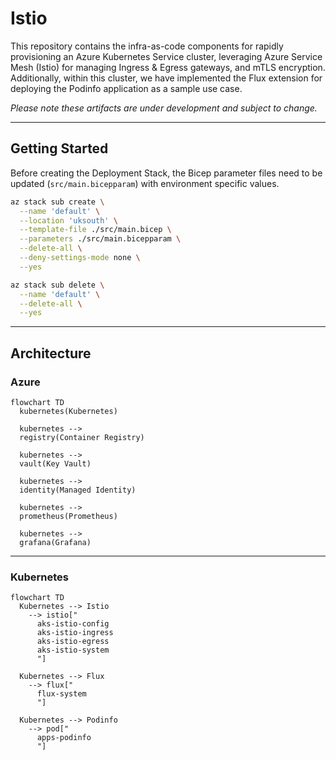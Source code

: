 # Istio

This repository contains the infra-as-code components for rapidly provisioning an Azure Kubernetes Service cluster, leveraging Azure Service Mesh (Istio) for managing Ingress & Egress gateways, and mTLS encryption. Additionally, within this cluster, we have implemented the Flux extension for deploying the Podinfo application as a sample use case.

_Please note these artifacts are under development and subject to change._

---

## Getting Started

Before creating the Deployment Stack, the Bicep parameter files need to be updated (`src/main.bicepparam`) with environment specific values.

```bash
az stack sub create \
  --name 'default' \
  --location 'uksouth' \
  --template-file ./src/main.bicep \
  --parameters ./src/main.bicepparam \
  --delete-all \
  --deny-settings-mode none \
  --yes
```

```bash
az stack sub delete \
  --name 'default' \
  --delete-all \
  --yes
```
---

## Architecture

### Azure

```mermaid
flowchart TD
  kubernetes(Kubernetes)

  kubernetes -->
  registry(Container Registry)

  kubernetes -->
  vault(Key Vault)

  kubernetes -->
  identity(Managed Identity)

  kubernetes -->
  prometheus(Prometheus)

  kubernetes -->
  grafana(Grafana)
```

---

### Kubernetes

```mermaid
flowchart TD
  Kubernetes --> Istio
    --> istio["
      aks-istio-config
      aks-istio-ingress
      aks-istio-egress
      aks-istio-system
      "]

  Kubernetes --> Flux
    --> flux["
      flux-system
      "]

  Kubernetes --> Podinfo
    --> pod["
      apps-podinfo
      "]
```
